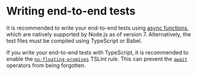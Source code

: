 # Writing end-to-end tests

It is recommended to write your end-to-end tests using [async functions][mdn-async], which are natively supported by Node.js as of version 7. Alternatively, the test files must be compiled using TypeScript or Babel.

If you write your end-to-end tests with TypeScript, it is recommended to enable the [`no-floating-promises`][tslint-rule-no-floating-promises] TSLint rule. This can prevent the [`await`][mdn-await] operators from being forgotten.

[mdn-async]: https://developer.mozilla.org/en-US/docs/Web/JavaScript/Reference/Statements/async_function
[mdn-await]: https://developer.mozilla.org/en-US/docs/Web/JavaScript/Reference/Operators/await
[tslint-rule-no-floating-promises]: https://palantir.github.io/tslint/rules/no-floating-promises/

